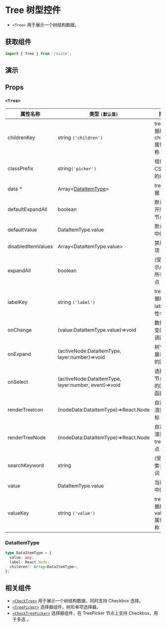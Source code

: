 # Tree 树型控件

- `<Tree>` 用于展示一个树结构数据。

## 获取组件

```js
import { Tree } from 'rsuite';
```

## 演示

<!--{demo}-->

## Props

### `<Tree>`

| 属性名称           | 类型 `(默认值)`                                      | 描述                            |
| ------------------ | ---------------------------------------------------- | ------------------------------- |
| childrenKey        | string `('children')`                                | tree 数据结构 children 属性名称 |
| classPrefix        | string`('picker')`                                   | 组件 CSS 类的前缀               |
| data \*            | Array&lt;[DataItemType](#DataItemType)&gt;           | tree 数据                       |
| defaultExpandAll   | boolean                                              | 默认展开所有节点                |
| defaultValue       | DataItemType.value                                   | 默认选中的值                    |
| disabledItemValues | Array&lt;DataItemType.value&gt;                      | 禁用选项                        |
| expandAll          | boolean                                              | (受控)展示/收起所有节点         |
| labelKey           | string `('label')`                                   | tree 数据结构 label 属性名称    |
| onChange           | (value:DataItemType.value)=>void                     | 数据改变的回调函数              |
| onExpand           | (activeNode:DataItemType, layer:number)=>void        | 树节点展示时的回调              |
| onSelect           | (activeNode:DataItemType, layer:number, event)=>void | 选择树节点后的回调函数          |
| renderTreeIcon     | (nodeData:DataItemType)=>React.Node                  | 自定义渲染 图标                 |
| renderTreeNode     | (nodeData:DataItemType)=>React.Node                  | 自定义渲染 tree 节点            |
| searchKeyword      | string                                               | (受控)搜索关键词                |
| value              | DataItemType.value                                   | 当前选中的值                    |
| valueKey           | string `('value')`                                   | tree 数据结构 value 属性名称    |

### DataItemType

```ts
type DataItemType = {
  value: any;
  label: React.Node;
  children?: Array<DataItemType>;
};
```

## 相关组件

- [`<CheckTree>`](./check-tree) 用于展示一个树结构数据，同时支持 Checkbox 选择。
- [`<TreePicker>`](./tree-picker) 选择器组件，树形单项选择器。
- [`<CheckTreePicker>`](./check-tree-picker) 选择器组件，在 TreePicker 节点上支持 Checkbox，用于多选 。
